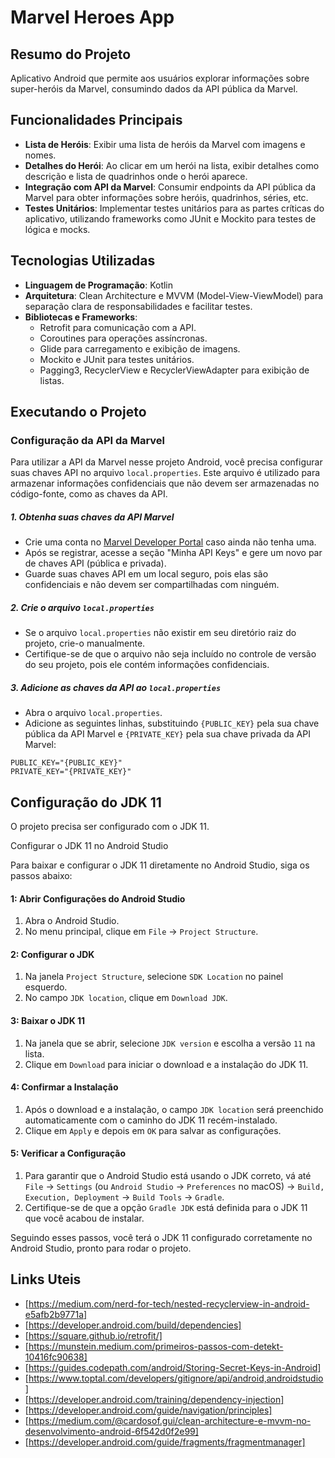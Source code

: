 # Marvel Heroes App

## Resumo do Projeto

Aplicativo Android que permite aos usuários explorar informações sobre super-heróis da Marvel, consumindo dados da API pública da Marvel.

## Funcionalidades Principais

- **Lista de Heróis**: Exibir uma lista de heróis da Marvel com imagens e nomes.
- **Detalhes do Herói**: Ao clicar em um herói na lista, exibir detalhes como descrição e lista de quadrinhos onde o herói aparece.
- **Integração com API da Marvel**: Consumir endpoints da API pública da Marvel para obter informações sobre heróis, quadrinhos, séries, etc. 
- **Testes Unitários**: Implementar testes unitários para as partes críticas do aplicativo, utilizando frameworks como JUnit e Mockito para testes de lógica e mocks.

## Tecnologias Utilizadas

- **Linguagem de Programação**: Kotlin
- **Arquitetura**: Clean Architecture e MVVM (Model-View-ViewModel) para separação clara de responsabilidades e facilitar testes.
- **Bibliotecas e Frameworks**:
  - Retrofit para comunicação com a API.
  - Coroutines para operações assíncronas.
  - Glide para carregamento e exibição de imagens.
  - Mockito e JUnit para testes unitários.
  - Pagging3, RecyclerView e RecyclerViewAdapter para exibição de listas.

## Executando o Projeto

### Configuração da API da Marvel

Para utilizar a API da Marvel nesse projeto Android, você precisa configurar suas chaves API no arquivo `local.properties`. Este arquivo é utilizado para armazenar informações confidenciais que não devem ser armazenadas no código-fonte, como as chaves da API.

##### 1. Obtenha suas chaves da API Marvel

- Crie uma conta no [Marvel Developer Portal](https://developer.marvel.com/) caso ainda não tenha uma.
- Após se registrar, acesse a seção "Minha API Keys" e gere um novo par de chaves API (pública e privada).
- Guarde suas chaves API em um local seguro, pois elas são confidenciais e não devem ser compartilhadas com ninguém.

##### 2. Crie o arquivo `local.properties`

- Se o arquivo `local.properties` não existir em seu diretório raiz do projeto, crie-o manualmente.
- Certifique-se de que o arquivo não seja incluído no controle de versão do seu projeto, pois ele contém informações confidenciais.

##### 3. Adicione as chaves da API ao `local.properties`

- Abra o arquivo `local.properties`.
- Adicione as seguintes linhas, substituindo `{PUBLIC_KEY}` pela sua chave pública da API Marvel e `{PRIVATE_KEY}` pela sua chave privada da API Marvel:

```plaintext
PUBLIC_KEY="{PUBLIC_KEY}"
PRIVATE_KEY="{PRIVATE_KEY}"
```
## Configuração do JDK 11

O projeto precisa ser configurado com o JDK 11. 

Configurar o JDK 11 no Android Studio

Para baixar e configurar o JDK 11 diretamente no Android Studio, siga os passos abaixo:

#### 1: Abrir Configurações do Android Studio

1. Abra o Android Studio.
2. No menu principal, clique em `File` -> `Project Structure`.

#### 2: Configurar o JDK

1. Na janela `Project Structure`, selecione `SDK Location` no painel esquerdo.
2. No campo `JDK location`, clique em `Download JDK`.

#### 3: Baixar o JDK 11

1. Na janela que se abrir, selecione `JDK version` e escolha a versão `11` na lista.
2. Clique em `Download` para iniciar o download e a instalação do JDK 11.

#### 4: Confirmar a Instalação

1. Após o download e a instalação, o campo `JDK location` será preenchido automaticamente com o caminho do JDK 11 recém-instalado.
2. Clique em `Apply` e depois em `OK` para salvar as configurações.

#### 5: Verificar a Configuração

1. Para garantir que o Android Studio está usando o JDK correto, vá até `File` -> `Settings` (ou `Android Studio` -> `Preferences` no macOS) -> `Build, Execution, Deployment` -> `Build Tools` -> `Gradle`.
2. Certifique-se de que a opção `Gradle JDK` está definida para o JDK 11 que você acabou de instalar.

Seguindo esses passos, você terá o JDK 11 configurado corretamente no Android Studio, pronto para rodar o projeto.

## Links Uteis

- [https://medium.com/nerd-for-tech/nested-recyclerview-in-android-e5afb2b9771a]
- [https://developer.android.com/build/dependencies]
- [https://square.github.io/retrofit/]
- [https://munstein.medium.com/primeiros-passos-com-detekt-10416fc90638]
- [https://guides.codepath.com/android/Storing-Secret-Keys-in-Android]
- [https://www.toptal.com/developers/gitignore/api/android,androidstudio]
- [https://developer.android.com/training/dependency-injection]
- [https://developer.android.com/guide/navigation/principles]
- [https://medium.com/@cardosof.gui/clean-architecture-e-mvvm-no-desenvolvimento-android-6f542d0f2e99]
- [https://developer.android.com/guide/fragments/fragmentmanager]
